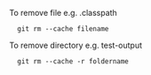 To remove file  e.g. .classpath

      git rm --cache filename

To remove directory e.g.  test-output


      git rm --cache -r foldername
